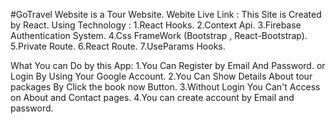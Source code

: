 #GoTravel Website is a Tour Website.
Webite Live Link :
This Site is Created by React.
Using Technology :
1.React Hooks.
2.Context Api.
3.Firebase Authentication System.
4.Css FrameWork (Bootstrap , React-Bootstrap).
5.Private Route.
6.React Route.
7.UseParams Hooks.

What You can Do by this App:
1.You Can Register by Email And Password. or Login By Using Your Google Account.
2.You Can Show Details About tour packages By Click the book now Button.
3.Without Login You Can't Access on About and Contact pages.
4.You can create account by Email and password.
